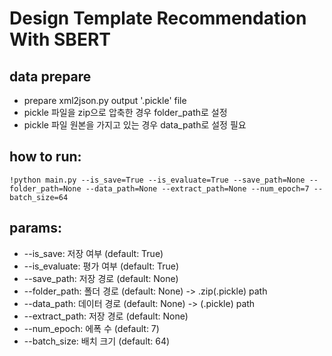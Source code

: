 # Design Template Recommendation With SBERT

## data prepare
- prepare xml2json.py output '.pickle' file
- pickle 파일을 zip으로 압축한 경우 folder_path로 설정
- pickle 파일 원본을 가지고 있는 경우 data_path로 설정 필요

## how to run:
```
!python main.py --is_save=True --is_evaluate=True --save_path=None --folder_path=None --data_path=None --extract_path=None --num_epoch=7 --batch_size=64
```

## params: 
- --is_save: 저장 여부 (default: True)
- --is_evaluate: 평가 여부 (default: True)
- --save_path: 저장 경로 (default: None)
- --folder_path: 폴더 경로 (default: None) -> .zip(.pickle) path
- --data_path: 데이터 경로 (default: None) -> (.pickle) path
- --extract_path: 저장 경로 (default: None) 
- --num_epoch: 에폭 수 (default: 7)
- --batch_size: 배치 크기 (default: 64)
